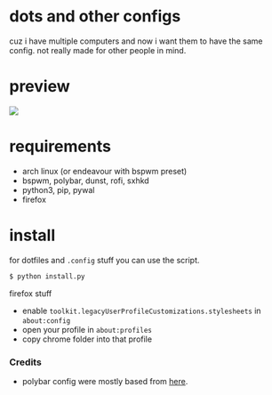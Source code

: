 # dots and other configs
cuz i have multiple computers and now i want them to have the same config. not really made for other people in mind.

# preview
![](https://cdn.discordapp.com/attachments/775240160023543808/1134236076765093999/image.png)

# requirements
* arch linux (or endeavour with bspwm preset)
* bspwm, polybar, dunst, rofi, sxhkd
* python3, pip, pywal
* firefox

# install
for dotfiles and `.config` stuff you can use the script.
```bash
$ python install.py
```
firefox stuff
* enable `toolkit.legacyUserProfileCustomizations.stylesheets` in `about:config`
* open your profile in `about:profiles`
* copy chrome folder into that profile

### Credits
* polybar config were mostly based from [here](https://github.com/adi1090x/polybar-themes).